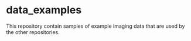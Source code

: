 # data_examples
This repository contain samples of example imaging data that are used by the other repositories. 
